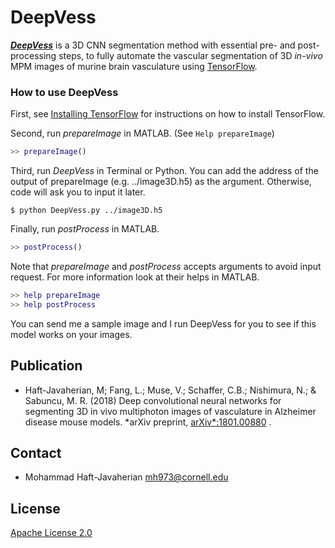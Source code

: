 # DeepVess
[***DeepVess***](https://arxiv.org/abs/1801.00880)  is a 3D CNN segmentation method with essential pre- and post-processing steps, to fully automate the vascular segmentation of 3D *in-vivo* MPM images of murine brain vasculature using [TensorFlow](https://github.com/tensorflow/tensorflow). 

### How to use DeepVess

First, see [Installing TensorFlow](https://www.tensorflow.org/get_started/os_setup.html) for instructions on how to install TensorFlow.

Second, run *prepareImage* in MATLAB. (See `Help prepareImage`)
```matlab
>> prepareImage()
```

Third, run *DeepVess* in Terminal or Python. You can add the address of the output of prepareImage (e.g. ../image3D.h5) as the argument. Otherwise, code will ask you to input it later.
```shell 
$ python DeepVess.py ../image3D.h5
```
Finally, run *postProcess* in MATLAB.
```matlab
>> postProcess()
```
Note that *prepareImage* and *postProcess* accepts arguments to avoid input request. For more information look at their helps in MATLAB.
 ```matlab
>> help prepareImage
>> help postProcess
```
You can send me a sample image and I run DeepVess for you to see if this model works on your images.

## Publication
* Haft-Javaherian, M; Fang, L.; Muse, V.; Schaffer, C.B.; Nishimura, N.; & Sabuncu, M. R. (2018) Deep convolutional neural networks for segmenting 3D in vivo multiphoton images of vasculature in Alzheimer disease mouse models. *arXiv preprint, [arXiv*:1801.00880](https://arxiv.org/abs/1801.00880) .

## Contact
* Mohammad Haft-Javaherian <mh973@cornell.edu>

## License
[Apache License 2.0](LICENSE)
